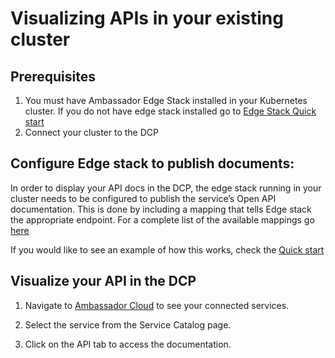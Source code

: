 # Visualizing APIs in your existing cluster

## Prerequisites

1. You must have Ambassador Edge Stack installed in your Kubernetes cluster. If you do not have edge stack installed go to [Edge Stack Quick start](../../../../edge-stack/2.0/tutorials/getting-started/)
2. Connect your cluster to the DCP

## Configure Edge stack to publish documents:

In order to display your API docs in the DCP, the edge stack running in your cluster needs to be configured to publish the service’s Open API documentation. This is done by including a mapping that tells Edge stack the appropriate endpoint. For a complete list of the available mappings go [here](../../../../edge-stack/1.13/topics/using/dev-portal/)

If you would like to see an example of how this works, check the [Quick start](../quick-start)

## Visualize your API in the DCP

1. Navigate to [Ambassador Cloud](https://app.getambassador.io/cloud/services) to see your connected services.

2. Select the service from the Service Catalog page.

3. Click on the API tab to access the documentation.
